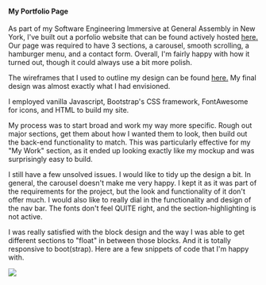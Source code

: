 #### My Portfolio Page

As part of my Software Engineering Immersive at General Assembly in New York, I've built out a porfolio website that can be found actively hosted [here.](http://ah-portfolio.surge.sh/) Our page was required to have 3 sections, a carousel, smooth scrolling, a hamburger menu, and a contact form. Overall, I'm fairly happy with how it turned out, though it could always use a bit more polish.

The wireframes that I used to outline my design can be found [here.](https://photos.google.com/share/AF1QipNmZwIPkk7pcFz2gnMBPidk6PKOr7PlUcdTiA4NFPKT37xG7MqRA0eZR_rmK_Eg0w?key=TjFZVUUtRGpZX0VZNTFKdkppRldPTUFYQ041ZUZ3) My final design was almost exactly what I had envisioned. 

I employed vanilla Javascript, Bootstrap's CSS framework, FontAwesome for icons, and HTML to build my site.

My process was to start broad and work my way more specific. Rough out major sections, get them about how I wanted them to look, then build out the back-end functionality to match. This was particularly effective for my "My Work" section, as it ended up looking exactly like my mockup and was surprisingly easy to build.

I still have a few unsolved issues. I would like to tidy up the design a bit. In general, the carousel doesn't make me very happy. I kept it as it was part of the requirements for the project, but the look and functionality of it don't offer much. I would also like to really dial in the functionality and design of the nav bar. The fonts don't feel QUITE right, and the section-highlighting is not active.

I was really satisfied with the block design and the way I was able to get different sections to "float" in between those blocks. And it is totally responsive to boot(strap). Here are a few snippets of code that I'm happy with.

![](readme-assets/smooth-scroll.gif)

